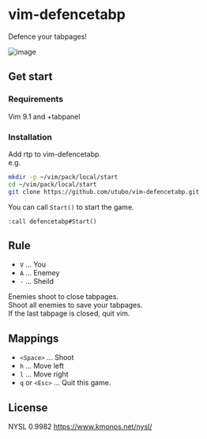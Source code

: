 # vim-defencetabp

Defence your tabpages!
<!--
![image](https://github.com/user-attachments/assets/34e539a9-e803-498a-be7c-86c70d0bb43f)
-->
![image](https://raw.githubusercontent.com/utubo/zen-content-blob/main/images/20250602-play-tabpanel/defencetabp.gif)

## Get start

### Requirements

Vim 9.1 and +tabpanel

### Installation

Add rtp to vim-defencetabp.  
e.g.
```bash
mkdir -p ~/vim/pack/local/start
cd ~/vim/pack/local/start
git clone https://github.com/utubo/vim-defencetabp.git
```

You can call `Start()` to start the game.
```vim
:call defencetabp#Start()
```

## Rule

- `V` ... You
- `A` ... Enemey
- `-` ... Sheild

Enemies shoot to close tabpages.  
Shoot all enemies to save your tabpages.  
If the last tabpage is closed, quit vim.

## Mappings

- `<Space>` ... Shoot
- `h` ...  Move left
- `l` ...  Move right
- `q` or `<Esc>` ... Quit this game.

## License

NYSL 0.9982
https://www.kmonos.net/nysl/
